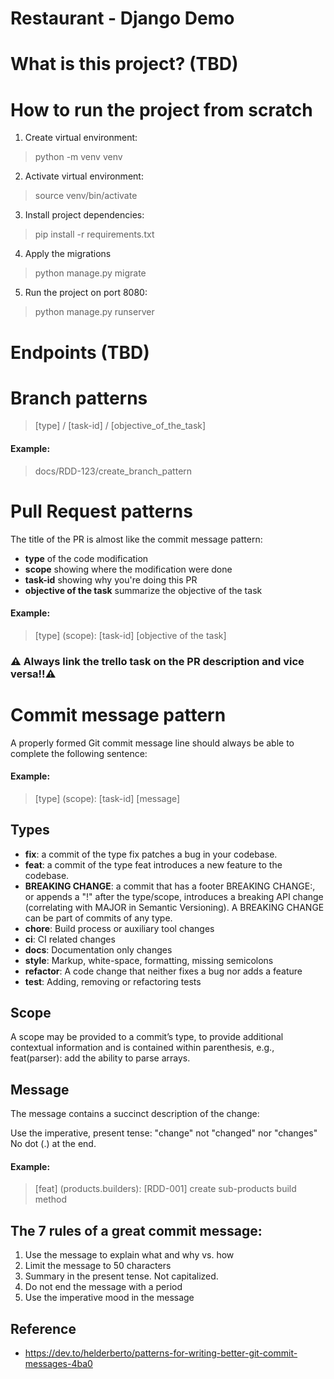 # Restaurant - Django Demo

# What is this project? (TBD)

# How to run the project from scratch
1. Create virtual environment:
> python -m venv venv  

2. Activate virtual environment:
> source venv/bin/activate

3. Install project dependencies:
> pip install -r requirements.txt

4. Apply the migrations
> python manage.py migrate
 
5. Run the project on port 8080:
> python manage.py runserver

# Endpoints (TBD)

# Branch patterns
> [type] / [task-id] / [objective_of_the_task]

#### Example:
> docs/RDD-123/create_branch_pattern

# Pull Request patterns
The title of the PR is almost like the commit message pattern:
- **type** of the code modification
- **scope** showing where the modification were done
- **task-id** showing why you're doing this PR
- **objective of the task** summarize the objective of the task 

#### Example:
> [type] (scope): [task-id] [objective of the task]

### ⚠️ Always link the trello task on the PR description and vice versa!!⚠️


# Commit message pattern

A properly formed Git commit message line should always be able to complete the following sentence:
#### Example:
> [type] (scope): [task-id] [message]


## Types
- **fix**: a commit of the type fix patches a bug in your codebase.
- **feat**: a commit of the type feat introduces a new feature to the codebase.
- **BREAKING CHANGE**: a commit that has a footer BREAKING CHANGE:, or appends a "!" after the type/scope, introduces a breaking API change (correlating with MAJOR in Semantic Versioning). A BREAKING CHANGE can be part of commits of any type.
- **chore**: Build process or auxiliary tool changes
- **ci**: CI related changes
- **docs**: Documentation only changes
- **style**: Markup, white-space, formatting, missing semicolons
- **refactor**: A code change that neither fixes a bug nor adds a feature
- **test**: Adding, removing or refactoring tests

## Scope
A scope may be provided to a commit’s type, to provide additional contextual information and is contained within parenthesis, e.g., feat(parser): add the ability to parse arrays.

## Message
The message contains a succinct description of the change:

Use the imperative, present tense: "change" not "changed" nor "changes"
No dot (.) at the end.
#### Example:
> [feat] (products.builders): [RDD-001] create sub-products build method 

## The 7 rules of a great commit message:
1. Use the message to explain what and why vs. how
3. Limit the message to 50 characters
4. Summary in the present tense. Not capitalized.
5. Do not end the message with a period
6. Use the imperative mood in the message

## Reference
- https://dev.to/helderberto/patterns-for-writing-better-git-commit-messages-4ba0
